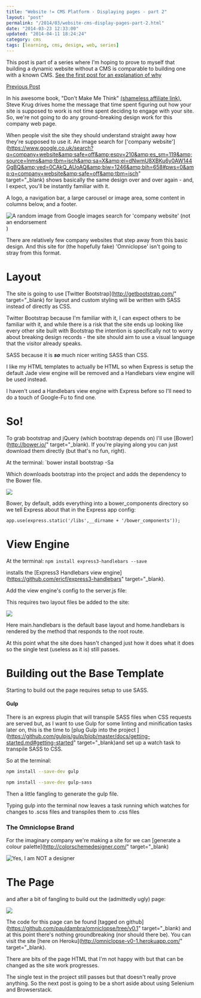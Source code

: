 ```yaml
---
title: "Website != CMS Platform - Displaying pages - part 2"
layout: "post"
permalink: "/2014/03/website-cms-display-pages-part-2.html"
date: "2014-03-23 12:33:00"
updated: "2014-04-11 18:24:24"
category: cms
tags: [learning, cms, design, web, series]
---
```


This post is part of a series where I'm hoping to prove to myself that building a dynamic website without a CMS is comparable to building one with a known CMS. [See the first post for an explanation of why](/2014/02/websites-cms.html)

[Previous Post](/2014/03/websites-cms-displaying-pages.html)

In his awesome book, "Don't Make Me Think"&nbsp;[(shameless affiliate link)](https://www.amazon.co.uk/Dont-Make-Me-Think-Usability/dp/B00HJUBRPG/ref=sr_1_1?s=books&ie=UTF8&qid=1473701528&sr=1-1&keywords=Don%27t+Make+Me+Think%3A+A+Common+Sense+Approach+to+Web+Usability+%28Voices+That+Matter%29), Steve Krug drives home the message that time spent figuring out how your site is supposed to work is not time spent deciding to engage with your site. So, we're not going to do any ground-breaking design work for this company web page.

<!--more-->

When people visit the site they should understand straight away how they're supposed to use it. An image search for ['company website'](https://www.google.co.uk/search?q=company+website&amp;safe=off&amp;espv=210&amp;es_sm=119&amp;source=lnms&amp;tbm=isch&amp;sa=X&amp;ei=dNwmU8XBKu6y0AW144GgBQ&amp;ved=0CAkQ_AUoAQ&amp;biw=1246&amp;bih=658#pws=0&amp;q=company+website&amp;safe=off&amp;tbm=isch" target="_blank)&nbsp;shows basically the same design over and over again - and, I expect, you'll be instantly familiar with it.

A logo, a navigation bar, a large carousel or image area, some content in columns below, and a footer.

![A random image from Google images search for 'company website' (not an endorsement](http://fc06.deviantart.net/fs70/f/2011/136/f/4/cargo_company_website_layout__by_rizmax-d3ghbws.jpg))

There are relatively few company websites that step away from this basic design. And this site for (the hopefully fake) 'Omniclopse' isn't going to stray from this format.

# Layout

The site is going to use [Twitter Bootstrap](http://getbootstrap.com/" target="_blank) for layout and custom styling will be written with SASS instead of directly as CSS.&nbsp;

Twitter Bootstrap because I'm familiar with it, I can expect others to be familiar with it, and while there is a risk that the site ends up looking like every other site built with Bootstrap the intention is specifically not to worry about breaking design records - the site should aim to use a visual language that the visitor already speaks.

SASS because it is <b><i>so</i></b> much nicer writing SASS than CSS.&nbsp;

I like my HTML templates to actually be HTML so when Express is setup the default Jade view engine will be removed and a Handlebars view engine will be used instead.

I haven't used a Handlebars view engine with Express before so I'll need to do a touch of Google-Fu to find one.

# So!

To grab bootstrap and jQuery (which bootstrap depends on) I'll use [Bower](http://bower.io/" target="_blank). If you're playing along you can just download them directly (but that's no fun, right).

At the terminal: `bower install bootstrap -Sa

Which downloads bootstrap into the project and adds the dependency to the Bower file.

![](http://2.bp.blogspot.com/-baCBB1wk9v4/UydeKDfveOI/AAAAAAAANTI/biw5I8wKUGE/s1600/Screenshot+2014-03-17+20.41.27.png)

Bower, by default, adds everything into a bower_components directory so we tell Express about that in the Express app config:

`app.use(express.static('/libs',__dirname + '/bower_components'));`

# View Engine

At the terminal: `npm install express3-handlebars --save`

installs the [Express3 Handlebars view engine](https://github.com/ericf/express3-handlebars" target="_blank).

Add the view engine's config to the server.js file:

<script src="http://gist-it.appspot.com/github/pauldambra/omniclopse/blob/87ebfa822e3ea29a0df4d36f310c5405f8eaeb85/server.js"></script> 

This requires two layout files be added to the site:

![](http://3.bp.blogspot.com/-lLif2FbDonw/Uyd6VGPgoTI/AAAAAAAANTY/7oLoCCYcqKg/s1600/Screenshot+2014-03-17+22.41.59.png)

Here main.handlebars is the default base layout and home.handlebars is rendered by the method that responds to the root route.

At this point what the site does hasn't changed just how it does what it does so the single test (useless as it is) still passes.

# Building out the Base Template

Starting to build out the page requires setup to use SASS.

#### Gulp

There is an express plugin that will transpile SASS files when CSS requests are served but, as I want to use Gulp for some linting and minification tasks later on, this is the time to [plug Gulp into the project ](https://github.com/gulpjs/gulp/blob/master/docs/getting-started.md#getting-started" target="_blank)and set up a watch task to transpile SASS to CSS.

So at the terminal:

```bash
npm install --save-dev gulp

npm install --save-dev gulp-sass
```

Then a little fangling to generate the gulp file.

<script src="http://gist-it.appspot.com/github/pauldambra/omniclopse/blob/98a9370bad803256fcfd6e18e3e641b5ee8d81bc/gulpfile.js"></script> 

Typing gulp into the terminal now leaves a task running which watches for changes to .scss files and transpiles them to .css files

### The Omniclopse Brand

For the imaginary company we're making a site for we can [generate a colour palette](http://colorschemedesigner.com/" target="_blank)

![Yes, I am NOT a designer](http://1.bp.blogspot.com/-BUSdRfoR_fc/UytGol1Ni5I/AAAAAAAAPMc/pqoQv7RgnbY/s1600/Screenshot+2014-03-20+19.44.18.png)

# The Page

and after a bit of fangling to build out the (admittedly ugly) page:

![](http://3.bp.blogspot.com/-52O3oytmg_E/Uy7SVJgQ-JI/AAAAAAAAPg4/jNbYLNIcXI8/s1600/home-one.png)

The code for this page can be found [tagged on github](https://github.com/pauldambra/omniclopse/tree/v0.1" target="_blank)&nbsp;and at this point there's nothing groundbreaking (nor should there be). You can visit the site [here on Heroku](http://omniclopse-v0-1.herokuapp.com/" target="_blank).

There are bits of the page HTML that I'm not happy with but that can be changed as the site work progresses.

The single test in the project still passes but that doesn't really prove anything. So the next post is going to be a short aside about using Selenium and Browserstack.
